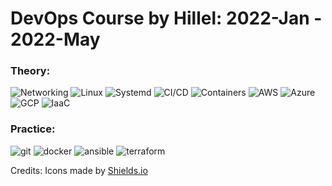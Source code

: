 # DevOps Course by Hillel: 2022-Jan - 2022-May

### Theory:
 ![Networking](https://img.shields.io/badge/-Networking-blue?logo=cisco&logoColor=white)
 ![Linux](https://img.shields.io/badge/Linux-green?logo=linux&logoColor=white)
 ![Systemd](https://img.shields.io/badge/-Systemd-green)
 ![CI/CD](https://img.shields.io/badge/-CI/CD-red)
 ![Containers](https://img.shields.io/badge/-Containers-orange)
 ![AWS](https://img.shields.io/badge/AWS-orange?logo=amazon-aws&logoColor=white)
 ![Azure](https://img.shields.io/badge/Azure-blue?logo=microsoft-azure&logoColor=white)
 ![GCP](https://img.shields.io/badge/GCP-yellow?logo=google-cloud&logoColor=white)
 ![IaaC](https://img.shields.io/badge/-IaaC-lightgrey)

### Practice:
 ![git](https://img.shields.io/badge/-git-red?logo=git&logoColor=white)
 ![docker](https://img.shields.io/badge/-docker-blue?logo=docker&logoColor=white)
 ![ansible](https://img.shields.io/badge/-ansible-yellow?logo=ansible&logoColor=white)
 ![terraform](https://img.shields.io/badge/-terraform-purple?logo=terraform&logoColor=white)

Credits:
Icons made by [Shields.io](https://shields.io)
